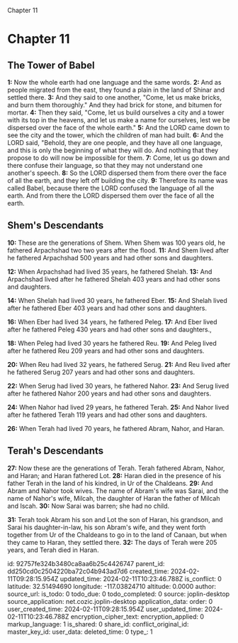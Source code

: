 Chapter 11

# Chapter 11

## The Tower of Babel

**1:** Now the whole earth had one language and the same words.
**2:** And as people migrated from the east, they found a plain in the land of Shinar and settled there.
**3:** And they said to one another, "Come, let us make bricks, and burn them thoroughly." And they had brick for stone, and bitumen for mortar.
**4:** Then they said, "Come, let us build ourselves a city and a tower with its top in the heavens, and let us make a name for ourselves, lest we be dispersed over the face of the whole earth."
**5:** And the LORD came down to see the city and the tower, which the children of man had built.
**6:** And the LORD said, "Behold, they are one people, and they have all one language, and this is only the beginning of what they will do. And nothing that they propose to do will now be impossible for them.
**7:** Come, let us go down and there confuse their language, so that they may not understand one another's speech.
**8:** So the LORD dispersed them from there over the face of all the earth, and they left off building the city.
**9:** Therefore its name was called Babel, because there the LORD confused the language of all the earth. And from there the LORD dispersed them over the face of all the earth.

## Shem's Descendants

**10:** These are the generations of Shem. When Shem was 100 years old, he fathered Arpachshad two two years after the flood.
**11:** And Shem lived after he fathered Arpachshad 500 years and had other sons and daughters.

**12:** When Arpachshad had lived 35 years, he fathered Shelah.
**13:** And Arpachshad lived after he fathered Shelah 403 years and had other sons and daughters.

**14:** When Shelah had lived 30 years, he fathered Eber.
**15:** And Shelah lived after he fathered Eber 403 years and had other sons and daughters.

**16:** When Eber had lived 34 years, he fathered Peleg.
**17:** And Eber lived after he fathered Peleg 430 years and had other sons and daughters.,

**18:** When Peleg had lived 30 years he fathered Reu.
**19:** And Peleg lived after he fathered Reu 209 years and had other sons and daughters.

**20:** When Reu had lived 32 years, he fathered Serug.
**21:** And Reu lived after he fathered Serug 207 years and had other sons and daughters.

**22:** When Serug had lived 30 years, he fathered Nahor.
**23:** And Serug lived after he fathered Nahor 200 years and had other sons and daughters.

**24:** When Nahor had lived 29 years, he fathered Terah.
**25:** And Nahor lived after he fathered Terah 119 years and had other sons and daughters.

**26:** When Terah had lived 70 years, he fathered Abram, Nahor, and Haran.

## Terah's Descendants
**27:** Now these are the generations of Terah. Terah fathered Abram, Nahor, and Haran; and Haran fathered Lot.
**28:** Haran died in the presence of his father Terah in the land of his kindred, in Ur of the Chaldeans.
**29:** And Abram and Nahor took wives. The name of Abram's wife was Sarai, and the name of Nahor's wife, Milcah, the daughter of Haran the father of Milcah and Iscah.
**30:** Now Sarai was barren; she had no child.

**31:** Terah took Abram his son and Lot the son of Haran, his grandson, and Sarai his daughter-in-law, his son Abram's wife, and they went forth together from Ur of the Chaldeans to go in to the land of Canaan, but when they came to Haran, they settled there.
**32:** The days of Terah were 205 years, and Terah died in Haran.

id: 92757fe324b3480ca8aa6b25c4426747
parent_id: dd250cd0c2504220ba72c04b943ad7d6
created_time: 2024-02-11T09:28:15.954Z
updated_time: 2024-02-11T10:23:46.788Z
is_conflict: 0
latitude: 32.51494690
longitude: -117.03824710
altitude: 0.0000
author: 
source_url: 
is_todo: 0
todo_due: 0
todo_completed: 0
source: joplin-desktop
source_application: net.cozic.joplin-desktop
application_data: 
order: 0
user_created_time: 2024-02-11T09:28:15.954Z
user_updated_time: 2024-02-11T10:23:46.788Z
encryption_cipher_text: 
encryption_applied: 0
markup_language: 1
is_shared: 0
share_id: 
conflict_original_id: 
master_key_id: 
user_data: 
deleted_time: 0
type_: 1